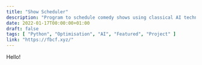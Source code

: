 ```yaml
---
title: "Show Scheduler"
description: "Program to schedule comedy shows using classical AI techniques to minimise cost."
date: 2022-01-17T00:00:00+01:00
draft: false
tags: [ "Python", "Optimisation", "AI", "Featured", "Project" ]
link: "https://fbcf.xyz/"
---
```


Hello!

